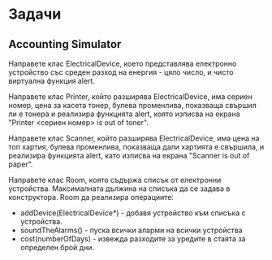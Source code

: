 # Задачи
## Accounting Simulator
Направете клас ElectricalDevice, което представлява електронно устройство със среден разход на енергия - цяло число, и чисто виртуална функция alert.

Направете клас Printer, който разширява ElectricalDevice, има сериен номер, цена за касета тонер, булева променлива, показваща свършил ли е тонера и реализира функцията alert, която изписва на екрана "Printer <сериен номер> is out of toner".

Направете клас Scanner, който разширява ElectricalDevice, има цена на топ хартия, булева променлива, показваща дали хартията е свършила, и реализира функцията alert, като изписва на екрана "Scanner is out of paper".

Направете клас Room, която съдържа списък от електронни устройства. Максималната дължина на списъка да се задава в конструктора. Room да реализира операциите:

* addDevice(ElectricalDevice*) - добавя устройство към списъка с устройства.
* soundTheAlarms() - пуска всички аларми на всички устройства
* cost(numberOfDays) - извежда разходите за уредите в стаята за определен брой дни.







